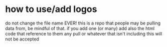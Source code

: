 # how to use/add logos

do not change the file name EVER! this is a repo that people may be pulling data from, be mindful of that.
if you add one (or many) add also the html code that reference to them any pull or whatever that isn't including this will not be accepted 
